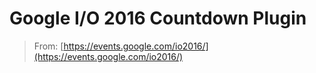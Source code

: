 Google I/O 2016 Countdown Plugin
===

> From: [https://events.google.com/io2016/](https://events.google.com/io2016/)